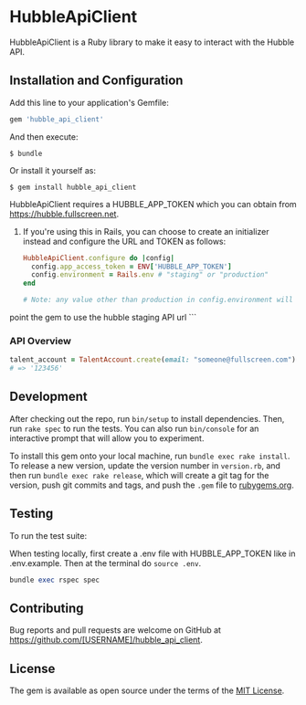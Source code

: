# HubbleApiClient

HubbleApiClient is a Ruby library to make it easy to interact with the Hubble API.

## Installation and Configuration

Add this line to your application's Gemfile:

```ruby
gem 'hubble_api_client'
```

And then execute:

    $ bundle

Or install it yourself as:

    $ gem install hubble_api_client


HubbleApiClient requires a HUBBLE_APP_TOKEN which you can obtain from https://hubble.fullscreen.net.

1. If you're using this in Rails, you can choose to create an initializer instead and configure the URL and TOKEN as follows:

    ```ruby
    HubbleApiClient.configure do |config|
      config.app_access_token = ENV['HUBBLE_APP_TOKEN']
      config.environment = Rails.env # "staging" or "production"
    end

    # Note: any value other than production in config.environment will
point the gem to use the hubble staging API url
    ```

### API Overview

```ruby
talent_account = TalentAccount.create(email: "someone@fullscreen.com")
# => '123456'
```

## Development

After checking out the repo, run `bin/setup` to install dependencies. Then, run `rake spec` to run the tests. You can also run `bin/console` for an interactive prompt that will allow you to experiment.

To install this gem onto your local machine, run `bundle exec rake install`. To release a new version, update the version number in `version.rb`, and then run `bundle exec rake release`, which will create a git tag for the version, push git commits and tags, and push the `.gem` file to [rubygems.org](https://rubygems.org).

## Testing

To run the test suite:

When testing locally, first create a .env file with HUBBLE_APP_TOKEN like in .env.example. Then at the terminal do `source .env`.

```ruby
bundle exec rspec spec
```

## Contributing

Bug reports and pull requests are welcome on GitHub at https://github.com/[USERNAME]/hubble_api_client.


## License

The gem is available as open source under the terms of the [MIT License](http://opensource.org/licenses/MIT).

